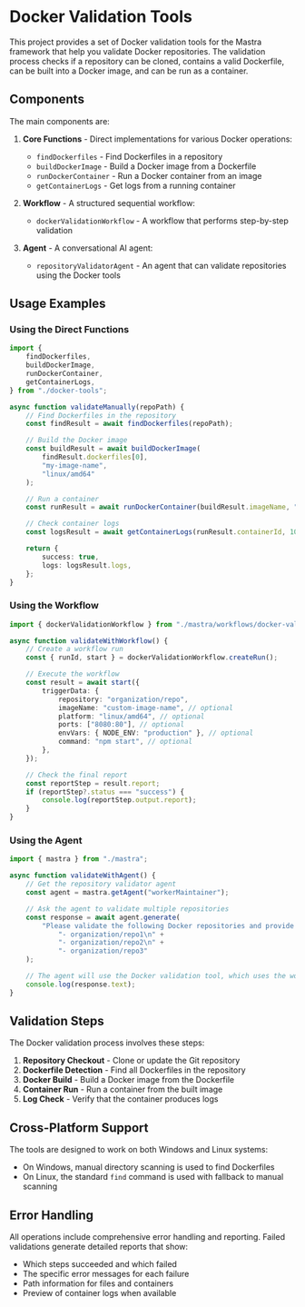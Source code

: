 # Docker Validation Tools

This project provides a set of Docker validation tools for the Mastra framework that help you
validate Docker repositories. The validation process checks if a repository can be cloned, contains
a valid Dockerfile, can be built into a Docker image, and can be run as a container.

## Components

The main components are:

1. **Core Functions** - Direct implementations for various Docker operations:

    - `findDockerfiles` - Find Dockerfiles in a repository
    - `buildDockerImage` - Build a Docker image from a Dockerfile
    - `runDockerContainer` - Run a Docker container from an image
    - `getContainerLogs` - Get logs from a running container

2. **Workflow** - A structured sequential workflow:

    - `dockerValidationWorkflow` - A workflow that performs step-by-step validation

3. **Agent** - A conversational AI agent:
    - `repositoryValidatorAgent` - An agent that can validate repositories using the Docker tools

## Usage Examples

### Using the Direct Functions

```typescript
import {
    findDockerfiles,
    buildDockerImage,
    runDockerContainer,
    getContainerLogs,
} from "./docker-tools";

async function validateManually(repoPath) {
    // Find Dockerfiles in the repository
    const findResult = await findDockerfiles(repoPath);

    // Build the Docker image
    const buildResult = await buildDockerImage(
        findResult.dockerfiles[0],
        "my-image-name",
        "linux/amd64"
    );

    // Run a container
    const runResult = await runDockerContainer(buildResult.imageName, "my-container-name");

    // Check container logs
    const logsResult = await getContainerLogs(runResult.containerId, 100);

    return {
        success: true,
        logs: logsResult.logs,
    };
}
```

### Using the Workflow

```typescript
import { dockerValidationWorkflow } from "./mastra/workflows/docker-validation-workflow";

async function validateWithWorkflow() {
    // Create a workflow run
    const { runId, start } = dockerValidationWorkflow.createRun();

    // Execute the workflow
    const result = await start({
        triggerData: {
            repository: "organization/repo",
            imageName: "custom-image-name", // optional
            platform: "linux/amd64", // optional
            ports: ["8080:80"], // optional
            envVars: { NODE_ENV: "production" }, // optional
            command: "npm start", // optional
        },
    });

    // Check the final report
    const reportStep = result.report;
    if (reportStep?.status === "success") {
        console.log(reportStep.output.report);
    }
}
```

### Using the Agent

```typescript
import { mastra } from "./mastra";

async function validateWithAgent() {
    // Get the repository validator agent
    const agent = mastra.getAgent("workerMaintainer");

    // Ask the agent to validate multiple repositories
    const response = await agent.generate(
        "Please validate the following Docker repositories and provide a summary of which ones pass and which ones fail:\n" +
            "- organization/repo1\n" +
            "- organization/repo2\n" +
            "- organization/repo3"
    );

    // The agent will use the Docker validation tool, which uses the workflow internally
    console.log(response.text);
}
```

## Validation Steps

The Docker validation process involves these steps:

1. **Repository Checkout** - Clone or update the Git repository
2. **Dockerfile Detection** - Find all Dockerfiles in the repository
3. **Docker Build** - Build a Docker image from the Dockerfile
4. **Container Run** - Run a container from the built image
5. **Log Check** - Verify that the container produces logs

## Cross-Platform Support

The tools are designed to work on both Windows and Linux systems:

- On Windows, manual directory scanning is used to find Dockerfiles
- On Linux, the standard `find` command is used with fallback to manual scanning

## Error Handling

All operations include comprehensive error handling and reporting. Failed validations generate
detailed reports that show:

- Which steps succeeded and which failed
- The specific error messages for each failure
- Path information for files and containers
- Preview of container logs when available
